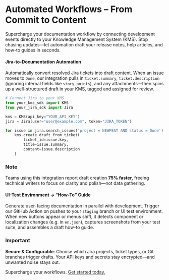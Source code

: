 # Automated Workflows – From Commit to Content

Supercharge your documentation workflow by connecting development events directly to your Knowledge Management System (KMS). Stop chasing updates—let automation draft your release notes, help articles, and how-to guides in seconds.

#### Jira-to-Documentation Automation

Automatically convert resolved Jira tickets into draft content. When an issue moves to `Done`, our integration pulls in `ticket.summary`, `ticket.description` (ignoring internal fields like `story_points`), and any attachments—then spins up a well-structured draft in your KMS, tagged and assigned for review.

```python
# Connect Jira to your KMS
from your_kms_sdk import KMS
from your_jira_sdk import Jira

kms = KMS(api_key="YOUR_API_KEY")
jira = Jira(user="user@example.com", token="JIRA_TOKEN")

for issue in jira.search_issues('project = NEWFEAT AND status = Done'):
    kms.create_draft_from_ticket(
        ticket_id=issue.key,
        title=issue.summary,
        content=issue.description
    )
```

### Note
Teams using this integration report draft creation **75% faster**, freeing technical writers to focus on clarity and polish—not data gathering.

#### UI-Test Environment → “How-To” Guide

Generate user-facing documentation in parallel with development. Trigger our GitHub Action on pushes to your `staging` branch or UI test environment. When new buttons appear or menus shift, it detects component or localization changes (e.g. in `en.json`), captures screenshots from your test suite, and assembles a draft how-to guide.
### Important
**Secure & Configurable**: Choose which Jira projects, ticket types, or Git branches trigger drafts. Your API keys and secrets stay encrypted—and unwanted noise stays out.

Supercharge your workflows. [Get started today.](https://calendly.com/propel-flow/ai-use-case-discovery?month=2025-06)